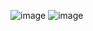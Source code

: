 ![image](https://github.com/user-attachments/assets/625146ed-e130-469c-957e-7518b691bd66)
![image](https://github.com/user-attachments/assets/0cd433b3-6453-4c4d-8cc7-7dfc4836bab9)
